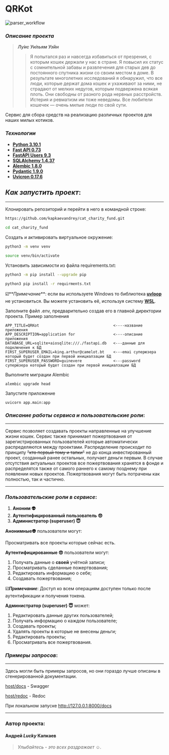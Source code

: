 # QRKot

![parser_workflow](https://github.com/kapkaevandrey/cat_charity_fund/actions/workflows/test_workflow.yml/badge.svg)

### _Описание проекта_
> ***Лу́ис Уи́льям Уэ́йн***
>>Я попытался раз и навсегда избавиться от презрения, 
> с которым кошек держали у нас в стране. Я повысил их статус с сомнительной забавы и 
> развлечения для старых дев до постоянного спутника жизни со своим местом в доме. 
> В результате многолетних исследований я обнаружил, что все люди, 
> которые держат дома кошек и ухаживают за ними, не страдают от мелких недугов, 
> которым подвержена всякая плоть. Они свободны от разного рода нервных расстройств. 
> Истерия и ревматизм им тоже неведомы. 
> Все любители кошечек — очень милые люди по свой сути.
>>
Сервис для сбора средств на реализацию различных проектов для наших милых котиков.

### _Технологии_
 - __[Python 3.10.1](https://docs.python.org/3/)__
 - __[Fast API 0.73](https://fastapi.tiangolo.com/)__
 - __[FastAPI Users 9.3](https://fastapi-users.github.io/fastapi-users/9.3/)__
 - __[SQLAlchemy 1.4.37](https://www.sqlalchemy.org/)__
 - __[Alembic 1.8.0](https://alembic.sqlalchemy.org/en/latest/)__
 - __[Pydantic 1.9.0](https://alembic.sqlalchemy.org/en/latest/)__
 - __[Uvicron 0.17.6](https://www.uvicorn.org/)__

## _Как запустить проект_:
________________________________________

Клонировать репозиторий и перейти в него в командной строке:

```bash
https://github.com/kapkaevandrey/cat_charity_fund.git
```

```bash
cd cat_charity_fund
```

Cоздать и активировать виртуальное окружение:

```bash
python3 -m venv venv
```

```bash
source venv/bin/activate
```

Установить зависимости из файла requirements.txt:

```bash
python3 -m pip install --upgrade pip
```

```bash
python3 pip install -r requirments.txt
```
☑️**_Примечание_**: если вы используете Windows то библиотека **[uvloop](https://uvloop.readthedocs.io/)** не установиться.
Вы можете установить её, используя систему **[WSL](https://docs.microsoft.com/en-us/windows/wsl/install)**.

Заполните файл .env, предварительно создав его в главной директории проекта.
Пример заполнения
```
APP_TITLE=QRKot                                 <----название приложения
APP_DESCRIPTION=application for                 <----описание приложения
DATABASE_URL=sqlite+aiosqlite:///./fastapi.db   <---данные для подключения к БД
FIRST_SUPERUSER_EMAIL=king.arthur@camelot.bt    <---emai суперюзера который будет создан при первой инициалзации БД
FIRST_SUPERUSER_PASSWORD=guinevere              <---password суперюзера который будет создан при первой инициалзации БД
```

Выполните миграции Alembic
```shell
alembic upgrade head
```
Запустите приложение
```shell
uvicorn app.main:app
```

### _Описание работы сервиса и пользовательские роли_:
__________________________________________
Сервис позволяет создавать проекты направленные на улучшение жизни кошек. Сервис также принимает пожертвования от зарегистрированных
пользователей которые автоматически распределяются между проектами. Распределение происходит по принципу ~~"кто первый тому и тапки"~~
не до конца инвестированный проект, созданный ранее остальных, получает деньги первым.
В случае отсутствия актуальных проектов все пожертвования хранятся в фонде и распределятся также от самого раннего к самому позднему
при появлении новых проектов. Пожертвования могут быть потрачены как полностью, так и частично.
_______________________________________________________
### _Пользовательские роли в сервисе_:
1. **Аноним :alien:**
2. **Аутентифицированный пользователь :sunglasses:**
3. **Администратор (superuser) :innocent:**

**Анонимные:alien:** пользователи могут:

Просматривать все проекты которые сейчас есть.

**Аутентифицированные :sunglasses:** пользователи могут:
1. Получать данные о **своей** учётной записи;
2. Просматривать сделанные пожертвования;
3. Редактировать информацию о себе;
4. Создавать пожертвования;

☑️***Примечание***: Доступ ко всем операциям доступен только после аутентификации и получения токена.

**Администратор (superuser)  :innocent:** может:
1. Редактировать данные других пользователей;
2. Получать информацию о каждом пользователе;
3. Создавать проекты;
4. Удалять проекты в которые не внесены деньги;
5. Редактировать проекты;
6. Просматривать все пожертвования.

### _Примеры запросов_:
_________________________________
Здесь могли быть примеры запросов, но они гораздо лучше описаны в сгенерированной документации. 

[host/docs]() - Swagger 

[host/redoc]() - Redoc

При локальном запуске http://127.0.0.1:8000/docs



________________________________

### Автор проекта:
#### Андрей ***Lucky*** Капкаев
>*Улыбайтесь - это всех раздражает :relaxed:.*

